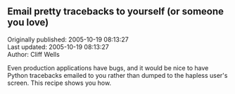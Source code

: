 ## Email pretty tracebacks to yourself (or someone you love)  
Originally published: 2005-10-19 08:13:27  
Last updated: 2005-10-19 08:13:27  
Author: Cliff Wells  
  
Even production applications have bugs, and it would be nice to have Python tracebacks emailed to you rather than dumped to the hapless user's screen.  This recipe shows you how.